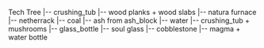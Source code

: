 Tech Tree
|-- crushing_tub
    |-- wood planks + wood slabs
|-- natura furnace
    |-- netherrack
|-- coal
    |-- ash from ash_block
|-- water
    |-- crushing_tub + mushrooms
|-- glass_bottle
    |-- soul glass
|-- cobblestone
    |-- magma + water bottle
